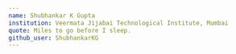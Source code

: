 ```yaml
---
name: Shubhankar K Gupta
institution: Veermata Jijabai Technological Institute, Mumbai
quote: Miles to go before I sleep.
github_user: ShubhankarKG
---
```

